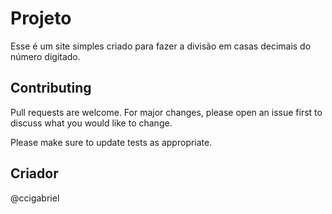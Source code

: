 # Projeto

Esse é um site simples criado para fazer a divisão em casas decimais do número digitado.

## Contributing

Pull requests are welcome. For major changes, please open an issue first
to discuss what you would like to change.

Please make sure to update tests as appropriate.

## Criador

@ccigabriel
